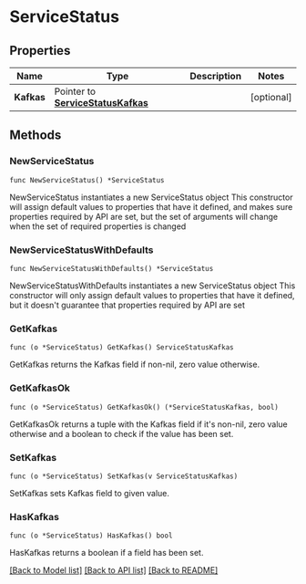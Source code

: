 # ServiceStatus

## Properties

Name | Type | Description | Notes
------------ | ------------- | ------------- | -------------
**Kafkas** | Pointer to [**ServiceStatusKafkas**](ServiceStatusKafkas.md) |  | [optional] 

## Methods

### NewServiceStatus

`func NewServiceStatus() *ServiceStatus`

NewServiceStatus instantiates a new ServiceStatus object
This constructor will assign default values to properties that have it defined,
and makes sure properties required by API are set, but the set of arguments
will change when the set of required properties is changed

### NewServiceStatusWithDefaults

`func NewServiceStatusWithDefaults() *ServiceStatus`

NewServiceStatusWithDefaults instantiates a new ServiceStatus object
This constructor will only assign default values to properties that have it defined,
but it doesn't guarantee that properties required by API are set

### GetKafkas

`func (o *ServiceStatus) GetKafkas() ServiceStatusKafkas`

GetKafkas returns the Kafkas field if non-nil, zero value otherwise.

### GetKafkasOk

`func (o *ServiceStatus) GetKafkasOk() (*ServiceStatusKafkas, bool)`

GetKafkasOk returns a tuple with the Kafkas field if it's non-nil, zero value otherwise
and a boolean to check if the value has been set.

### SetKafkas

`func (o *ServiceStatus) SetKafkas(v ServiceStatusKafkas)`

SetKafkas sets Kafkas field to given value.

### HasKafkas

`func (o *ServiceStatus) HasKafkas() bool`

HasKafkas returns a boolean if a field has been set.


[[Back to Model list]](../README.md#documentation-for-models) [[Back to API list]](../README.md#documentation-for-api-endpoints) [[Back to README]](../README.md)


